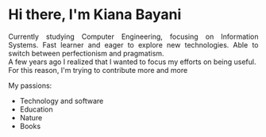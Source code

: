 # Hi there, I'm Kiana Bayani

<div style="text-align: justify">Currently studying Computer Engineering, focusing on Information Systems. Fast learner and eager to explore new technologies. Able to switch between perfectionism and pragmatism.</div>

<div style="text-align justify">A few years ago I realized that I wanted to focus my efforts on being useful. For this reason, I'm trying to contribute more and more </div>



My passions:
- Technology and software
- Education
- Nature
- Books 



<!---
alu0101318066/alu0101318066 is a ✨ special ✨ repository because its `README.md` (this file) appears on your GitHub profile.
You can click the Preview link to take a look at your changes.
--->
